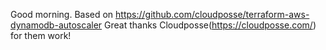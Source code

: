 Good morning.
Based on https://github.com/cloudposse/terraform-aws-dynamodb-autoscaler
Great thanks Cloudposse(https://cloudposse.com/) for them work!
